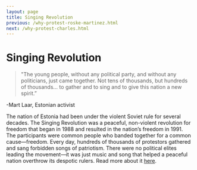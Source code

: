 ```yaml
---
layout: page
title: Singing Revolution
previous: /why-protest-roske-martinez.html
next: /why-protest-charles.html
---
```


Singing Revolution
=================

>"The young people, without any political party, and without any politicians, just came together. Not tens of thousands, but hundreds of thousands… to gather and to sing and to give this nation a new spirit.” 

-Mart Laar, Estonian activist

The nation of Estonia had been under the violent Soviet rule for several decades. The Singing Revolution was a peaceful, non-violent revolution for freedom that began in 1988 and resulted in the nation’s freedom in 1991. The participants were common people who banded together for a common cause—freedom. Every day, hundreds of thousands of protestors gathered and sang forbidden songs of patriotism. There were no political elites leading the movement—it was just music and song that helped a peaceful nation overthrow its despotic rulers.
Read more about it [here](https://www.nonviolent-conflict.org/estonias-singing-revolution-1986-1991/). 
